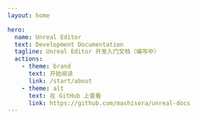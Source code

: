 ```yaml
---
layout: home

hero:
  name: Unreal Editor
  text: Development Documentation
  tagline: Unreal Editor 开发入门文档（编写中）
  actions:
    - theme: brand
      text: 开始阅读
      link: /start/about
    - theme: alt
      text: 在 GitHub 上查看
      link: https://github.com/mashisora/unreal-docs
---
```

